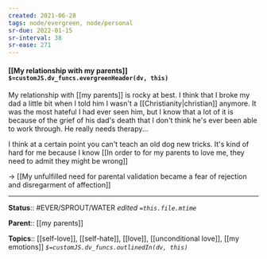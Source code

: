 ```yaml
---
created: 2021-06-28
tags: node/evergreen, node/personal
sr-due: 2022-01-15
sr-interval: 38
sr-ease: 271
---
```


#### [[My relationship with my parents]] `$=customJS.dv_funcs.evergreenHeader(dv, this)`

My relationship with [[my parents]] is rocky at best. I think that I broke my dad a little bit when I told him I wasn't a [[Christianity|christian]] anymore. It was the most hateful I had ever seen him, but I know that a lot of it is because of the grief of his dad's death that I don't think he's ever been able to work through. He really needs therapy... 

I think at a certain point you can't teach an old dog new tricks. It's kind of hard for me because I know [[In order to for my parents to love me, they need to admit they might be wrong]]

 -> [[My unfulfilled need for parental validation became a fear of rejection and disregarment of affection]]

---

**Status**:: #EVER/SPROUT/WATER 
*edited `=this.file.mtime`*

**Parent**:: [[my parents]]

**Topics**:: [[self-love]], [[self-hate]], [[love]], [[unconditional love]], [[my emotions]]
*`$=customJS.dv_funcs.outlinedIn(dv, this)`*
